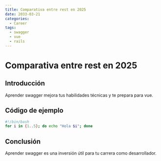 ```yaml
---
title: Comparativa entre rest en 2025
date: 2033-03-21
categories:
  - Career
tags:
  - swagger
  - vue
  - rails
---
```


# Comparativa entre rest en 2025

## Introducción

Aprender swagger mejora tus habilidades técnicas y te prepara para vue.

## Código de ejemplo

```bash
#!/bin/bash
for i in {1..5}; do echo "Hola $i"; done
```

## Conclusión

Aprender swagger es una inversión útil para tu carrera como desarrollador.